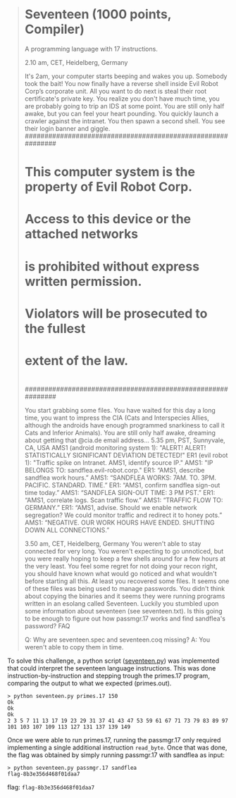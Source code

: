 > # Seventeen (1000 points, Compiler)
> A programming language with 17 instructions.
> 
> 2.10 am, CET, Heidelberg, Germany
> 
> It's 2am, your computer starts beeping and wakes you up. Somebody took the bait! You now finally have a reverse shell inside Evil Robot Corp’s corporate unit. All you want to do next is steal their root certificate's private key.
> You realize you don't have much time, you are probably going to trip an IDS at some point.
> You are still only half awake, but you can feel your heart pounding. You quickly launch a crawler against the intranet. You then spawn a second shell. You see their login banner and giggle.
> ############################################################
> #                                                          #
> # This computer system is the property of Evil Robot Corp. #
> #                                                          #
> # Access to this device or the attached networks           #
> # is prohibited without express written permission.        #
> # Violators will be prosecuted to the fullest              #
> # extent of the law.                                       #
> #                                                          #
> ############################################################
> 
> You start grabbing some files.
> You have waited for this day a long time, you want to impress the CIA (Cats and Interspecies Allies, although the androids have enough programmed snarkiness to call it Cats and Inferior Animals). You are still only half awake, dreaming about getting that @cia.de email address...
> 5.35 pm, PST, Sunnyvale, CA, USA
> AMS1 (android monitoring system 1): "ALERT! ALERT! STATISTICALLY SIGNIFICANT DEVIATION DETECTED!"
> ER1 (evil robot 1): "Traffic spike on Intranet. AMS1, identify source IP."
> AMS1: "IP BELONGS TO: sandflea.evil-robot.corp."
> ER1: “AMS1, describe sandflea work hours.”
> AMS1: “SANDFLEA WORKS: 7AM. TO. 3PM. PACIFIC. STANDARD. TIME.”
> ER1: “AMS1, confirm sandflea sign-out time today.”
> AMS1: “SANDFLEA SIGN-OUT TIME: 3 PM PST.”
> ER1: “AMS1, correlate logs. Scan traffic flow.”
> AMS1: “TRAFFIC FLOW TO: GERMANY.”
> ER1: “AMS1, advise. Should we enable network segregation? We could monitor traffic and redirect it to honey pots.”
> AMS1: “NEGATIVE. OUR WORK HOURS HAVE ENDED. SHUTTING DOWN ALL CONNECTIONS.”
> 
> 3.50 am, CET, Heidelberg, Germany
> You weren't able to stay connected for very long. You weren't expecting to go unnoticed, but you were really hoping to keep a few shells around for a few hours at the very least. You feel some regret for not doing your recon right, you should have known what would go noticed and what wouldn't before starting all this.
> At least you recovered some files. It seems one of these files was being used to manage passwords. You didn't think about copying the binaries and it seems they were running programs written in an esolang called Seventeen.
> Luckily you stumbled upon some information about seventeen (see seventeen.txt). Is this going to be enough to figure out how passmgr.17 works and find sandflea's password?
> FAQ
> 
> Q: Why are seventeen.spec and seventeen.coq missing?
> A: You weren't able to copy them in time.
> 

To solve this challenge, a python script ([seventeen.py](seventeen.py)) was implemented that
could interpret the seventeen language instructions. This was done instruction-by-instruction 
and stepping trough the primes.17 program, comparing the output to what we expected (primes.out).


```
> python seventeen.py primes.17 150
Ok
Ok
Ok
2 3 5 7 11 13 17 19 23 29 31 37 41 43 47 53 59 61 67 71 73 79 83 89 97 101 103 107 109 113 127 131 137 139 149
```

Once we were able to run primes.17, running the passmgr.17 only required implementing a single
additional instruction `read_byte`. Once that was done, the flag was obtained by simply running
passmgr.17 with sandflea as input:

```
> python seventeen.py passmgr.17 sandflea
flag-8b3e356d468f01daa7
```

flag: `flag-8b3e356d468f01daa7`
